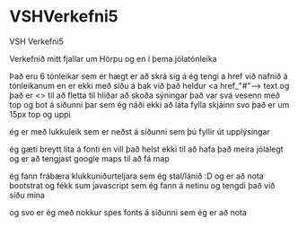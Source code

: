 # VSHVerkefni5
VSH Verkefni5


Verkefnið  mitt fjallar um Hörpu og en í þema jólatónleika

Það eru 6 tónleikar sem er hægt er að skrá sig á 
ég tengi a href við nafnið á tónleikanum en er ekki með síðu á bak við það heldur <a href_"#"--> text </a-->
og það er <> til að fletta til hliðar að skoða sýningar
það var svá vesenn með top og bot á síðunni þar sem ég náði ekki að láta fylla skjáinn svo það er um 15px top og uppi 

ég er með lukkuleik sem er neðst á síðunni sem þú fyllir út upplýsingar

ég gæti breytt lita á fonti en vill það helst ekki til að hafa það meira jólalegt
og er að tengjast google maps til að fá map

ég fann frábæra klukkuniðurteljara sem ég stal/lánið :D
og er að nota bootstrat 
og fékk sum javascript sem ég fann á netinu og tengdi það við síðu mína 

og svo er ég með nokkur spes fonts á síðunni sem ég er að nota 
